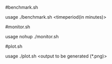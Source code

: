 #benchmark.sh

usage ./benchmark.sh <timeperiod(in minutes)>

#monitor.sh

usage nohup ./monitor.sh <PID> <timeperiod>


#plot.sh

usage ./plot.sh  <output of monitor.sh>  <output to be generated (*.png)>